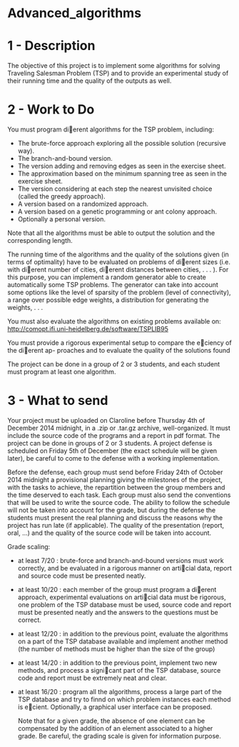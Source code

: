Advanced_algorithms
===================

1 - Description
=============
The objective of this project is to implement some algorithms for solving Traveling Salesman Problem
(TSP) and to provide an experimental study of their running time and the quality of the outputs as
well.

2 - Work to Do
===============
You must program dierent algorithms for the TSP problem, including:
- The brute-force approach exploring all the possible solution (recursive way).
- The branch-and-bound version.
- The version adding and removing edges as seen in the exercise sheet.
- The approximation based on the minimum spanning tree as seen in the exercise sheet.
- The version considering at each step the nearest unvisited choice (called the greedy approach).
- A version based on a randomized approach.
- A version based on a genetic programming or ant colony approach.
- Optionally a personal version.

Note that all the algorithms must be able to output the solution and the corresponding length.

The running time of the algorithms and the quality of the solutions given (in terms of optimality)
have to be evaluated on problems of dierent sizes (i.e. with dierent number of cities, dierent
distances between cities, . . . ). For this purpose, you can implement a random generator able to create
automatically some TSP problems. The generator can take into account some options like the level of
sparsity of the problem (level of connectivity), a range over possible edge weights, a distribution for
generating the weights, . . .

You must also evaluate the algorithms on existing problems available on:
http://comopt.ifi.uni-heidelberg.de/software/TSPLIB95

  You must provide a rigorous experimental setup to compare the eciency of the dierent ap-
proaches and to evaluate the quality of the solutions found

  The project can be done in a group of 2 or 3 students, and each student must program at least
one algorithm.

3 - What to send
=================
  Your project must be uploaded on Claroline before Thursday 4th of December 2014
midnight, in a .zip or .tar.gz archive, well-organized. It must include the source code of the
programs and a report in pdf format. The project can be done in groups of 2 or 3 students. A project
defense is scheduled on Friday 5th of December (the exact schedule will be given later), be careful
to come to the defense with a working implementation.

  Before the defense, each group must send before Friday 24th of October 2014 midnight a
provisional planning giving the milestones of the project, with the tasks to achieve, the repartition
between the group members and the time deserved to each task. Each group must also send the
conventions that will be used to write the source code. The ability to follow the schedule will not be
taken into account for the grade, but during the defense the students must present the real planning
and discuss the reasons why the project has run late (if applicable). The quality of the presentation
(report, oral, ...) and the quality of the source code will be taken into account.

Grade scaling:
- at least 7/20 : brute-force and branch-and-bound versions must work correctly, and be evaluated
in a rigorous manner on articial data, report and source code must be presented neatly.
- at least 10/20 : each member of the group must program a dierent approach, experimental
evaluations on articial data must be rigorous, one problem of the TSP database must be used,
source code and report must be presented neatly and the answers to the questions must be
correct.
- at least 12/20 : in addition to the previous point, evaluate the algorithms on a part of the TSP
database available and implement another method (the number of methods must be higher than
the size of the group)
- at least 14/20 : in addition to the previous point, implement two new methods, and process a
signicant part of the TSP database, source code and report must be extremely neat and clear.
- at least 16/20 : program all the algorithms, process a large part of the TSP database and try to
finnd on which problem instances each method is ecient. Optionally, a graphical user interface
can be proposed.

  Note that for a given grade, the absence of one element can be compensated by the addition of an
element associated to a higher grade. Be careful, the grading scale is given for information purpose.
